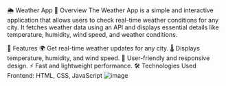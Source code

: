 🌦️ Weather App
📌 Overview
The Weather App is a simple and interactive application that allows users to check real-time weather conditions for any city. It fetches weather data using an API and displays essential details like temperature, humidity, wind speed, and weather conditions.

🚀 Features
🌍 Get real-time weather updates for any city.
🌡️ Displays temperature, humidity, and wind speed.
🎨 User-friendly and responsive design.
⚡ Fast and lightweight performance.
🛠️ Technologies Used
Frontend: HTML, CSS, JavaScript
![image](https://github.com/user-attachments/assets/e32c7cfd-e1d1-4ddc-a29e-e5efa502ac98)

